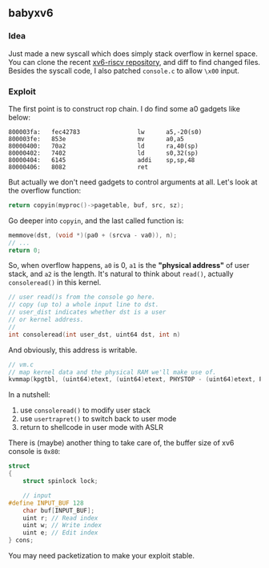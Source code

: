 ## babyxv6

### Idea

Just made a new syscall which does simply stack overflow in kernel space. You can clone the recent [xv6-riscv repository](https://github.com/mit-pdos/xv6-riscv), and diff to find changed files. Besides the syscall code, I also patched `console.c` to allow `\x00` input.

### Exploit

The first point is to construct rop chain. I do find some a0 gadgets like below:

```assembly
800003fa:   fec42783                lw      a5,-20(s0)
800003fe:   853e                    mv      a0,a5
80000400:   70a2                    ld      ra,40(sp)
80000402:   7402                    ld      s0,32(sp)
80000404:   6145                    addi    sp,sp,48
80000406:   8082                    ret
```

But actually we don't need gadgets to control arguments at all. Let's look at the overflow function:

```c
return copyin(myproc()->pagetable, buf, src, sz);
```

Go deeper into `copyin`, and the last called function is:

```c
memmove(dst, (void *)(pa0 + (srcva - va0)), n);
// ...
return 0;
```

So, when overflow happens, `a0` is 0, `a1` is the **"physical address"** of user stack, and `a2` is the length. It's natural to think about `read()`, actually `consoleread()` in this kernel.

```c
// user read()s from the console go here.
// copy (up to) a whole input line to dst.
// user_dist indicates whether dst is a user
// or kernel address.
//
int consoleread(int user_dst, uint64 dst, int n)
```

And obviously, this address is writable. 

```c
// vm.c
// map kernel data and the physical RAM we'll make use of.
kvmmap(kpgtbl, (uint64)etext, (uint64)etext, PHYSTOP - (uint64)etext, PTE_R | PTE_W);
```

In a nutshell:

1. use `consoleread()` to modify user stack
2. use `usertrapret()` to switch back to user mode
3. return to shellcode in user mode with ASLR

There is (maybe) another thing to take care of, the buffer size of xv6 console is `0x80`:

```c
struct
{
    struct spinlock lock;

    // input
#define INPUT_BUF 128
    char buf[INPUT_BUF];
    uint r; // Read index
    uint w; // Write index
    uint e; // Edit index
} cons;
```

You may need packetization to make your exploit stable.